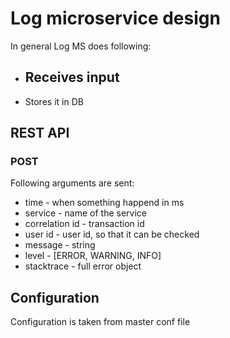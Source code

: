 # Log microservice design

In general Log MS does following:
- Receives input
	- 
- Stores it in DB

## REST API

### POST
Following arguments are sent:
- time - when something happend in ms
- service - name of the service
- correlation id - transaction id
- user id - user id, so that it can be checked
- message - string 
- level - [ERROR, WARNING, INFO]
- stacktrace - full error object



## Configuration
Configuration is taken from master conf file
